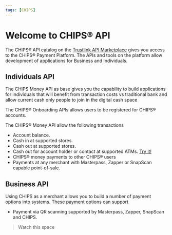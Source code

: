 ```yaml
---
tags: [CHIPS]
---
```


# Welcome to CHIPS&reg; API
The CHIPS&reg; API catalog on the [Trustlink API Marketplace] gives you access to the CHIPS&reg; Payment Platform. The APIs and tools on the platform allow development of applications for Business and Individuals.

## Individuals API
The CHIPS Money API as base gives you the capability to build applications for individuals that will benefit from transaction costs vs traditional bank and allow current cash only people to join in the digital cash space

<!--
type: tab
title: Onboarding API
-->

The CHIPS&reg; Onboarding APIs allows users to be registered for CHIPS&reg; accounts.


<!--
type: tab
title: Money API
-->

The CHIPS&reg; Money API allow the following transactions
* Account balance. 
* Cash in at supported stores.
* Cash out at supported stores.
* Cash out for account holder or contact at supported ATMs. [Try it!][stoplight-chips-money-cashsends-atm]
* CHIPS&reg; money payments to other CHIPS&reg; users
* Payments at any merchant with Masterpass, Zapper or SnapScan capable point-of-sale. 

<!-- type: tab-end -->

## Business API
Using CHIPS as a merchant allows you to build a number of payment options into systems. These payment options can support
* Payment via QR scanning supported by Masterpass, Zapper, SnapScan and CHIPS.

> Watch this space



[Trustlink API Marketplace]: (https://marketplace.trustlinkhosting.com)
[stoplight-chips-money-cashsends-atm]: ./CHIPS-for-Individuals/50-CHIPS-Money-Cashsends-ATM.md